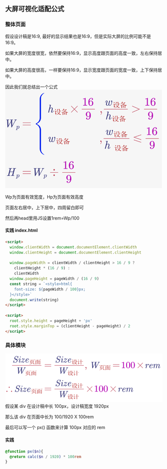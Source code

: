 ## 大屏可视化适配公式
### 整体页面
假设设计稿是16:9, 最好的显示结果也是16:9，但是实际大屏的比例可能不是16:9。

如果大屏的宽度很宽，依然要保持16:9，显示高度跟页面的高度一致，左右保持居中。

如果大屏的高度很高，一样要保持16:9，显示宽度跟页面的宽度一致，上下保持居中。

因此我们就总结出一个公式
![img](big_screen1.png)

Wp为页面有效宽度，Hp为页面有效高度

页面左右居中，上下居中，四周留白即可

然后再head里用JS设置1rem=Wp/100
#### 实践 index.html
```html
<script>
  window.clientWidth = document.documentElement.clientWidth
  window.clientHeight = document.documentElement.clientHeight

  window.pageWidth = clientWidth / clientHeight > 16 / 9 ?
    clientHeight * (16 / 9) :
    clientWidth
  window.pageHeight = pageWidth / (16 / 9)
  const string = `<style>html{
    font-size: ${pageWidth / 100}px;
  }</style>`
  document.write(string)
</script>

<script>
  root.style.height = pageHeight + 'px'
  root.style.marginTop = (clientHeight - pageHeight) / 2
</script>
```
### 具体模块
![img](big_screen2.png)
假设某 div 在设计稿中长 100px，设计稿宽度 1920px

那么该 div 在页面中长为 100/1920 X 100rem

最后可以写一个 px() 函数来计算 100px 对应的 rem

#### 实践

```scss
@function px($n){
  @return calc($n / 1920) * 100rem
}
```